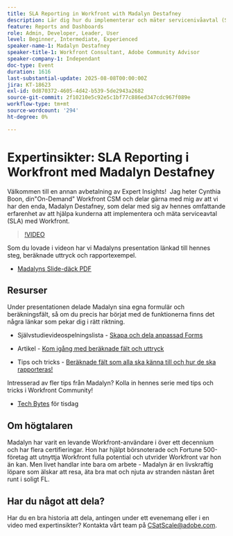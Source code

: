 ```yaml
---
title: SLA Reporting in Workfront with Madalyn Destafney
description: Lär dig hur du implementerar och mäter servicenivåavtal (SLA) i Adobe Workfront med experttips från Madalyn Destafney, inklusive stegvis vägledning, exempel på beräknade fält och vedertagna standarder för formulär.
feature: Reports and Dashboards
role: Admin, Developer, Leader, User
level: Beginner, Intermediate, Experienced
speaker-name-1: Madalyn Destafney
speaker-title-1: Workfront Consultant, Adobe Community Advisor
speaker-company-1: Independant
doc-type: Event
duration: 1616
last-substantial-update: 2025-08-08T00:00:00Z
jira: KT-18623
exl-id: 0d870372-4605-4d42-b539-5de2943a2682
source-git-commit: 2f10210e5c92e5c1bf77c886ed347cdc967f089e
workflow-type: tm+mt
source-wordcount: '294'
ht-degree: 0%

---
```


# Expertinsikter: SLA Reporting i Workfront med Madalyn Destafney

Välkommen till en annan avbetalning av Expert Insights!  Jag heter Cynthia Boon, din&quot;On-Demand&quot; Workfront CSM och delar gärna med mig av att vi har den enda, Madalyn Destafney, som delar med sig av hennes omfattande erfarenhet av att hjälpa kunderna att implementera och mäta serviceavtal (SLA) med Workfront. 

>[!VIDEO](https://video.tv.adobe.com/v/3469901/?learn=on&enablevpops)

Som du lovade i videon har vi Madalyns presentation länkad till hennes steg, beräknade uttryck och rapportexempel. 

* [Madalyns Slide-däck PDF](https://cdn.experience.workfront.com/Training/Guides/Customer+Success+at+Scale/SLA+Reporting.pdf)

## Resurser

Under presentationen delade Madalyn sina egna formulär och beräkningsfält, så om du precis har börjat med de funktionerna finns det några länkar som pekar dig i rätt riktning. 

* Självstudievideospelningslista - [Skapa och dela anpassad Forms](https://experienceleague.adobe.com/sv/playlists/workfront-create-and-manage-custom-forms)

* Artikel - [Kom igång med beräknade fält och uttryck](https://experienceleague.adobe.com/sv/docs/workfront-learn/tutorials-workfront/custom-data/calculated-expressions/get-started-with-calculated-fields-and-expressions)

* Tips och tricks - [Beräknade fält som alla ska känna till och hur de ska rapporteras!](https://experienceleague.adobe.com/sv/docs/events/the-skill-exchange-recordings/workfront/apr2022/calculated-fields)

Intresserad av fler tips från Madalyn? Kolla in hennes serie med tips och tricks i Workfront Community! 

* [Tech Bytes](https://experienceleaguecommunities.adobe.com/t5/workfront-discussions/tuesday-tech-bytes/m-p/625812#M2742) för tisdag

## Om högtalaren 

Madalyn har varit en levande Workfront-användare i över ett decennium och har flera certifieringar. Hon har hjälpt börsnoterade och Fortune 500-företag att utnyttja Workfront fulla potential och utvrider Workfront var hon än kan. Men livet handlar inte bara om arbete - Madalyn är en livskraftig löpare som älskar att resa, äta bra mat och njuta av stranden nästan året runt i soligt FL. 

## Har du något att dela?

Har du en bra historia att dela, antingen under ett evenemang eller i en video med expertinsikter? Kontakta vårt team på [CSatScale@adobe.com](mailto:CSatScale@adobe.com).
